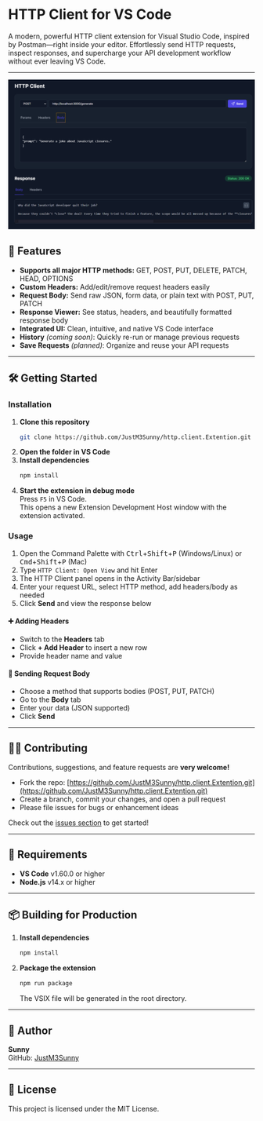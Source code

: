 # HTTP Client for VS Code

A modern, powerful HTTP client extension for Visual Studio Code, inspired by Postman—right inside your editor. Effortlessly send HTTP requests, inspect responses, and supercharge your API development workflow without ever leaving VS Code.

---
![screenshot of HTTP Client extension](src/assets/image.png)


## 🚀 Features

- **Supports all major HTTP methods:** GET, POST, PUT, DELETE, PATCH, HEAD, OPTIONS
- **Custom Headers:** Add/edit/remove request headers easily
- **Request Body:** Send raw JSON, form data, or plain text with POST, PUT, PATCH
- **Response Viewer:** See status, headers, and beautifully formatted response body
- **Integrated UI:** Clean, intuitive, and native VS Code interface
- **History** *(coming soon)*: Quickly re-run or manage previous requests
- **Save Requests** *(planned)*: Organize and reuse your API requests

---

## 🛠️ Getting Started

### Installation

1. **Clone this repository**  
   ```sh
   git clone https://github.com/JustM3Sunny/http.client.Extention.git
   ```
2. **Open the folder in VS Code**
3. **Install dependencies**  
   ```sh
   npm install
   ```
4. **Start the extension in debug mode**  
   Press `F5` in VS Code.  
   This opens a new Extension Development Host window with the extension activated.

### Usage

1. Open the Command Palette with <kbd>Ctrl</kbd>+<kbd>Shift</kbd>+<kbd>P</kbd> (Windows/Linux) or <kbd>Cmd</kbd>+<kbd>Shift</kbd>+<kbd>P</kbd> (Mac)
2. Type `HTTP Client: Open View` and hit Enter
3. The HTTP Client panel opens in the Activity Bar/sidebar
4. Enter your request URL, select HTTP method, add headers/body as needed
5. Click **Send** and view the response below

#### ➕ Adding Headers

- Switch to the **Headers** tab
- Click **+ Add Header** to insert a new row
- Provide header name and value

#### 📝 Sending Request Body

- Choose a method that supports bodies (POST, PUT, PATCH)
- Go to the **Body** tab
- Enter your data (JSON supported)
- Click **Send**

---

## 🧑‍💻 Contributing

Contributions, suggestions, and feature requests are **very welcome!**

- Fork the repo: [https://github.com/JustM3Sunny/http.client.Extention.git](https://github.com/JustM3Sunny/http.client.Extention.git)
- Create a branch, commit your changes, and open a pull request
- Please file issues for bugs or enhancement ideas

Check out the [issues section](https://github.com/JustM3Sunny/http.client.Extention.git/issues) to get started!

---

## 📄 Requirements

- **VS Code** v1.60.0 or higher
- **Node.js** v14.x or higher

---

## 📦 Building for Production

1. **Install dependencies**  
   ```sh
   npm install
   ```
2. **Package the extension**  
   ```sh
   npm run package
   ```
   The VSIX file will be generated in the root directory.

---

## 👤 Author

**Sunny**  
GitHub: [JustM3Sunny](https://github.com/JustM3Sunny)

---

## 📝 License

This project is licensed under the MIT License.
